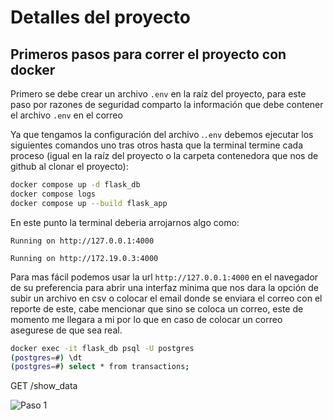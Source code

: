 # Detalles del proyecto

## Primeros pasos para correr el proyecto con docker

Primero se debe crear un archivo `.env` en la raíz del proyecto, para este paso por razones de seguridad comparto la información que debe contener el archivo `.env` en el correo 

Ya que tengamos la configuración del archivo .`.env` debemos ejecutar los siguientes comandos uno tras otros hasta que la terminal termine cada proceso (igual en la raíz del proyecto o la carpeta contenedora que nos de github al clonar el proyecto):

```sh
docker compose up -d flask_db
docker compose logs
docker compose up --build flask_app
```
En este punto la terminal deberia arrojarnos algo como:

`Running on http://127.0.0.1:4000`

`Running on http://172.19.0.3:4000`

Para mas fácil podemos usar la url `http://127.0.0.1:4000` en el navegador de su preferencia para abrir una interfaz minima que nos dara la opción de subir un archivo en csv o colocar el email donde se enviara el correo con el reporte de este, cabe mencionar que sino se coloca un correo, este de momento me llegara a mi por lo que en caso de colocar un correo asegurese de que sea real. 

```sh
docker exec -it flask_db psql -U postgres
(postgres=#) \dt
(postgres=#) select * from transactions;
```

GET /show_data


![Paso 1](https://github.com/Benji-Mtz/flask-csv/tree/main/static/readme/1.png)
